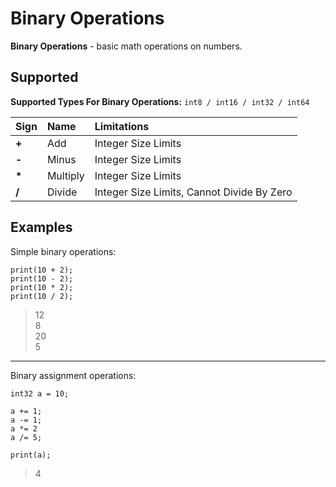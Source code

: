 # Binary Operations
**Binary Operations** - basic math operations on numbers.

## Supported
**Supported Types For Binary Operations:** `int8 / int16 / int32 / int64`

| Sign | Name | Limitations |
|:-----|:-----|:------------|
| **+** | Add | Integer Size Limits |
| **-** | Minus | Integer Size Limits |
| **\*** | Multiply | Integer Size Limits |
| **/** | Divide | Integer Size Limits, Cannot Divide By Zero |

## Examples
Simple binary operations:
```tpl-lang
print(10 + 2);
print(10 - 2);
print(10 * 2);
print(10 / 2);
```

> 12 <br/>
> 8 <br/>
> 20 <br/>
> 5 <br/>

----

Binary assignment operations:
```tpl-lang
int32 a = 10;

a += 1;
a -= 1;
a *= 2
a /= 5;

print(a);
```

> 4
